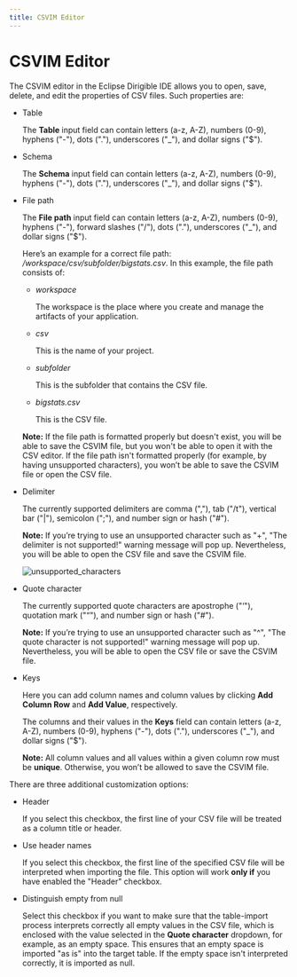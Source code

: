 ```yaml
---
title: CSVIM Editor
---
```


CSVIM Editor
===

The CSVIM editor in the Eclipse Dirigible IDE allows you to open, save, delete, and edit the properties of CSV files. Such properties are:

- Table

  The **Table** input field can contain letters (a-z, A-Z), numbers (0-9), hyphens ("-"), dots ("."), underscores ("_"), and dollar signs ("$").
  
 - Schema

   The **Schema** input field can contain letters (a-z, A-Z), numbers (0-9), hyphens ("-"), dots ("."), underscores ("_"), and dollar signs ("$").
   
 - File path
 
   The **File path** input field can contain letters (a-z, A-Z), numbers (0-9), hyphens ("-"), forward slashes ("/"), dots ("."), underscores ("_"), and dollar signs ("$").

   Here’s an example for a correct file path: */workspace/csv/subfolder/bigstats.csv*. In this example, the file path consists of:
   
   - *workspace*
 
     The workspace is the place where you create and manage the artifacts of your application.

   - *csv*

     This is the name of your project.
     
   - *subfolder*

     This is the subfolder that contains the CSV file.

   - *bigstats.csv*
   
     This is the CSV file.
     
   **Note:** If the file path is formatted properly but doesn't exist, you will be able to save the CSVIM file, but you won't be able to open it with the CSV editor. If the file path isn't formatted properly (for example, by having unsupported characters), you won’t be able to save the CSVIM file or open the CSV file.

 - Delimiter

   The currently supported delimiters are comma (","), tab ("/t"), vertical bar ("|"), semicolon (";"), and number sign or hash ("#").

   **Note:** If you’re trying to use an unsupported character such as "+", "The delimiter is not supported!" warning message will pop up. Nevertheless, you will be able to open the CSV file and save the CSVIM file.

   ![unsupported_characters](https://user-images.githubusercontent.com/20664881/132522169-9a57b186-7dc2-4d05-afb8-99e5b108ff0f.png)

 - Quote character

   The currently supported quote characters are apostrophe ("‘"), quotation mark ("“"), and number sign or hash ("#").

   **Note:** If you’re trying to use an unsupported character such as "^", "The quote character is not supported!" warning message will pop up. Nevertheless, you will be able to open the CSV file or save the CSVIM file.

 - Keys

   Here you can add column names and column values by clicking **Add Column Row** and **Add Value**, respectively.
   
   The columns and their values in the **Keys** field can contain letters (a-z, A-Z), numbers (0-9), hyphens ("-"), dots ("."), underscores ("_"), and dollar signs ("$").

   **Note:** All column values and all values within a given column row must be **unique**. Otherwise, you won’t be allowed to save the CSVIM file.

There are three additional customization options:

 - Header

   If you select this checkbox, the first line of your CSV file will be treated as a column title or header.
   
 - Use header names
 
   If you select this checkbox, the first line of the specified CSV file will be interpreted when importing the file. This option will work **only if** you have enabled the "Header" checkbox.
   
 - Distinguish empty from null
 
   Select this checkbox if you want to make sure that the table-import process interprets correctly all empty values in the CSV file, which is enclosed with the value selected in the **Quote character** dropdown, for example, as an empty space. This ensures that an empty space is imported "as is" into the target table. If the empty space isn't interpreted correctly, it is imported as null.




